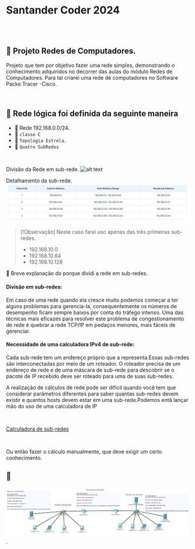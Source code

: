 # Santander Coder 2024
<br>
<br>


## 🎯 Projeto Redes de Computadores.
<p>Projeto que tem por objetivo fazer uma rede simples, demonstrando o conhecimento adquiridos no decorrer das aulas do módulo Redes de Computadores.
    Para tal criarei uma rede de computadores no Software Packe Tracer -Cisco.</p>
    
<br>

## 📒 Rede lógica foi definida da seguinte maneira

 - 🎯  Rede 192.168.0.0/24.
 - 🎯 `classe C`
 - 🎯 `Topologia Estrela.`
 - 🎯 `Quatro SubRedes`

 <br>
 
 Divisão da Rede em sub-rede.
 ![alt text](<assets/Divisão da Rede.png>)


 Detalhamento da sub-rede.
 ![alt text](<assets/detalhes da rede.png>)

 >[!Observação]
 > Neste caso farei uso apenas das três primeiras sub-redes.
 >- 192.168.10.0 
 >- 192.168.10.64
 >- 192.168.10.128 

 💭 Breve explanação do porque dividi a rede em sub-redes.

 #### Divisão em sub-redes:
 <p>Em caso de uma rede quando ela cresce muito podemos começar a ter alguns problemas para gerencia-la, consequentemente os números de desempenho ficam sempre baixos por conta do tráfego intenso. Uma das técnicas mais eficazes para resolver este problema de congestionamento de rede é quebrar a rede TCP/IP em pedaços menores, mais fáceis de gerenciar.</p>

 #### Necessidade de uma calculadora IPv4 de sub-rede:
 <p>Cada sub-rede tem um endereço próprio que a representa.Essas sub-redes são interconectadas por meio de um roteador. O roteador precisa de um endereço de rede e de uma máscara de sub-rede para descobrir se o pacote de IP recebido deve ser roteado para uma de suas sub-redes.</p>
  <p>A realização de cálculos de rede pode ser difícil quando você tem que considerar parâmetros diferentes para saber quantas sub-redes devem existir e quantos hosts devem estar em uma sub-rede.Podemos entã lançar mão do uso de uma calculadora de IP</p>
  <br>

   [Calculadora de sub-redes](https://www.site24x7.com/pt/tools/ipv4-sub-rede-calculadora.html)

  <br>

  Ou então fazer o cálculo manualmente, que deve exigir um certo conhecimento.

 ## 🚀 


![Rede de Computadores](<assets/PRJ- Rede Conputadores.png>).



